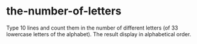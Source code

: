 # the-number-of-letters
Type 10 lines and count them in the number of different letters (of 33 lowercase letters of the alphabet). The result display in alphabetical order.

